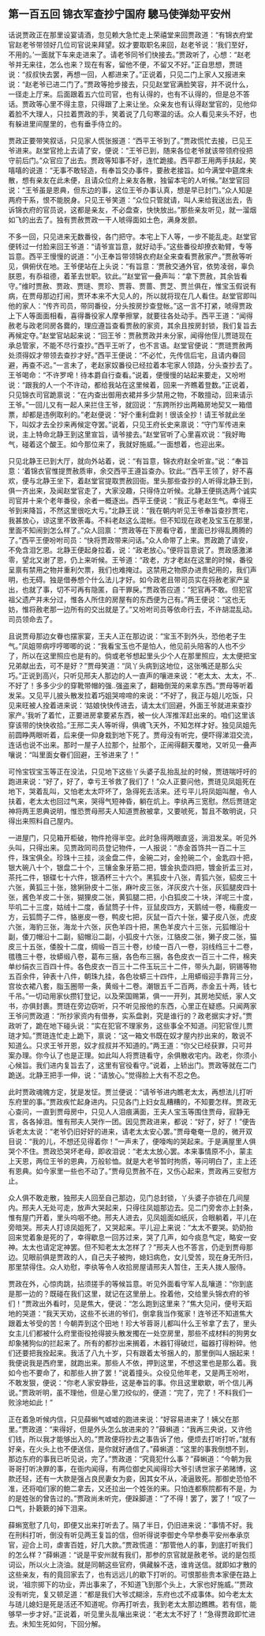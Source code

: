 ## 第一百五回 锦衣军查抄宁国府 驄马使弹劾平安州


<p>话说贾政正在那里设宴请酒，忽见赖大急忙走上荣禧堂来回贾政道：“有锦衣府堂官赵老爷带领好几位司官说来拜望。奴才要取职名来回，赵老爷说：‘我们至好，不用的。’一面就下车来走进来了。请老爷同爷们快接去。”贾政听了，心想：“赵老爷并无来往，怎么也来？现在有客，留他不便，不留又不好。”正自思想，贾琏说：“叔叔快去罢，再想一回，人都进来了。”正说着，只见二门上家人又报进来说：“赵老爷已进二门了。”贾政等抢步接去，只见赵堂官满脸笑容，并不说什么，一径走上厅来。后面跟着五六位司官，也有认得的，也有不认得的，但是总不答话。贾政等心里不得主意，只得跟了上来让坐。众亲友也有认得赵堂官的，见他仰着脸不大理人，只拉着贾政的手，笑着说了几句寒温的话。众人看见来头不好，也有躲进里间屋里的，也有垂手侍立的。</p>
<p>贾政正要带笑叙话，只见家人慌张报道：“西平王爷到了。”贾政慌忙去接，已见王爷进来。赵堂官抢上去请了安，便说：“王爷已到，随来各位老爷就该带领府役把守前后门。”众官应了出去。贾政等知事不好，连忙跪接。西平郡王用两手扶起，笑嘻嘻的说道：“无事不敢轻造，有奉旨交办事件，要赦老接旨。如今满堂中筵席未散，想有亲友在此未便，且请众位府上亲友各散，独留本宅的人听候。”赵堂官回说：“王爷虽是恩典，但东边的事，这位王爷办事认真，想是早已封门。”众人知是两府干系，恨不能脱身。只见王爷笑道：“众位只管就请，叫人来给我送出去，告诉锦衣府的官员说，这都是亲友，不必盘查，快快放出。”那些亲友听见，就一溜烟如飞的出去了。独有贾赦贾政一干人唬得面如土色，满身发颤。</p>
<p>不多一回，只见进来无数番役，各门把守。本宅上下人等，一步不能乱走。赵堂官便转过一付脸来回王爷道：“请爷宣旨意，就好动手。”这些番役却撩衣勒臂，专等旨意。西平王慢慢的说道：“小王奉旨带领锦衣府赵全来查看贾赦家产。”贾赦等听见，俱俯伏在地。王爷便站在上头说：“有旨意：‘贾赦交通外官，依势凌弱，辜负朕恩，有忝祖德，着革去世职。钦此。’”赵堂官一叠声叫：“拿下贾赦，其余皆看守。”维时贾赦、贾政、贾琏、贾珍、贾蓉、贾蔷、贾芝、贾兰俱在，惟宝玉假说有病，在贾母那边打闹，贾环本来不大见人的，所以就将现在几人看住。赵堂官即叫他的家人：“传齐司员，带同番役，分头按房抄查登帐。”这一言不打紧，唬得贾政上下人等面面相看，喜得番役家人摩拳擦掌，就要往各处动手。西平王道：“闻得赦老与政老同房各爨的，理应遵旨查看贾赦的家资，其余且按房封锁，我们复旨去再候定夺。”赵堂官站起来说：“回王爷：贾赦贾政并未分家，闻得他侄儿贾琏现在承总管家，不能不尽行查抄。”西平王听了，也不言语。赵堂官便说：“贾琏贾赦两处须得奴才带领去查抄才好。”西平王便说：“不必忙，先传信后宅，且请内眷回避，再查不迟。”一言未了，老赵家奴番役已经拉着本宅家人领路，分头查抄去了。王爷喝命：“不许罗唣！待本爵自行查看。”说着，便慢慢的站起来要走，又吩咐说：“跟我的人一个不许动，都给我站在这里候着，回来一齐瞧着登数。”正说着，只见锦衣司官跪禀说：“在内查出御用衣裙并多少禁用之物，不敢擅动，回来请示王爷。”一回儿又有一起人来拦住王爷，就回说：“东跨所抄出两箱房地契又一箱借票，却都是违例取利的。”老赵便说：“好个重利盘剥！很该全抄！请王爷就此坐下，叫奴才去全抄来再候定夺罢。”说着，只见王府长史来禀说：“守门军传进来说，主上特命北静王到这里宣旨，请爷接去。”赵堂官听了心里喜欢说：“我好晦气，碰着这个酸王。如今那位来了，我就好施威。”一面想着，也迎出来。</p>
<p>只见北静王已到大厅，就向外站着，说：“有旨意，锦衣府赵全听宣。”说：“奉旨意：‘着锦衣官惟提贾赦质审，余交西平王遵旨查办。钦此。’”西平王领了，好不喜欢，便与北静王坐下，着赵堂官提取贾赦回衙。里头那些查抄的人听得北静王到，俱一齐出来，及闻赵堂官走了，大家没趣，只得侍立听候。北静王便挑选两个诚实司官并十来个老年番役，余者一概逐出。西平王便说：“我正与老赵生气。幸得王爷到来降旨，不然这里很吃大亏。”北静王说：“我在朝内听见王爷奉旨查抄贾宅，我甚放心，谅这里不致荼毒。不料老赵这么混帐。但不知现在政老及宝玉在那里，里面不知闹到怎么样了。”众人回禀：“贾政等在下房看守着，里面已抄得乱腾腾的了。”西平王便吩咐司员：“快将贾政带来问话。”众人命带了上来。贾政跪了请安，不免含泪乞恩。北静王便起身拉着，说：“政老放心。”便将旨意说了。贾政感激涕零，望北又谢了恩，仍上来听候。王爷道：“政老，方才老赵在这里的时候，番役呈禀有禁用之物并重利欠票，我们也难掩过。这禁用之物原办进贵妃用的，我们声明，也无碍。独是借券想个什么法儿才好。如今政老且带司员实在将赦老家产呈出，也就了事，切不可再有隐匿，自干罪戾。”贾政答应道：“犯官再不敢。但犯官祖父遗产并未分过，惟各人所住的房屋有的东西便为己有。”两王便说：“这也无妨，惟将赦老那一边所有的交出就是了。”又吩咐司员等依命行去，不许胡混乱动。司员领命去了。</p>
<p>且说贾母那边女眷也摆家宴，王夫人正在那边说：“宝玉不到外头，恐他老子生气。”凤姐带病哼哼唧唧的说：“我看宝玉也不是怕人，他见前头陪客的人也不少了，所以在这里照应也是有的。倘或老爷想起里头少个人在那里照应，太太便把宝兄弟献出去，可不是好？”贾母笑道：“凤丫头病到这地位，这张嘴还是那么尖巧。”正说到高兴，只听见邢夫人那边的人一直声的嚷进来说：“老太太、太太，不..不好了！多多少少的穿靴带帽的强..强盗来了，翻箱倒笼的来拿东西。”贾母等听着发呆。又见平儿披头散发拉着巧姐哭啼啼的来说：“不好了，我正与姐儿吃饭，只见来旺被人拴着进来说：‘姑娘快快传进去，请太太们回避，外面王爷就进来查抄家产。’我听了着忙，正要进房拿要紧东西，被一伙人浑推浑赶出来的。咱们这里该穿该带的快快收拾。”王邢二夫人等听得，俱魂飞天外，不知怎样才好。独见凤姐先前圆睁两眼听着，后来便一仰身栽到地下死了。贾母没有听完，便吓得涕泪交流，连话也说不出来。那时一屋子人拉那个，扯那个，正闹得翻天覆地，又听见一叠声嚷说：“叫里面女眷们回避，王爷进来了！”</p>
<p>可怜宝钗宝玉等正在没法，只见地下这些丫头婆子乱抬乱扯的时候，贾琏喘吁吁的跑进来说：“好了，好了，幸亏王爷救了我们了！”众人正要问他，贾琏见凤姐死在地下，哭着乱叫，又怕老太太吓坏了，急得死去活来。还亏平儿将凤姐叫醒，令人扶着，老太太也回过气来，哭得气短神昏，躺在炕上。李纨再三宽慰。然后贾琏定神将两王恩典说明，惟恐贾母邢夫人知道贾赦被拿，又要唬死，暂且不敢明说，只得出来照料自己屋内。</p>
<p>一进屋门，只见箱开柜破，物件抢得半空。此时急得两眼直竖，淌泪发呆。听见外头叫，只得出来。见贾政同司员登记物件，一人报说：“赤金首饰共一百二十三件，珠宝俱全。珍珠十三挂，淡金盘二件，金碗二对，金抢碗二个，金匙四十把，银大碗八十个，银盘二十个，三镶金象牙筋二把，镀金执壶四把，镀金折盂三对，茶托二件，银碟七十六件，银酒杯三十六个。黑狐皮十八张，青狐六张，貂皮三十六张，黄狐三十张，猞猁狲皮十二张，麻叶皮三张，洋灰皮六十张，灰狐腿皮四十张，酱色羊皮二十张，猢狸皮二张，黄狐腿二把，小白狐皮二十块，洋呢三十度，毕叽二十三度，姑绒十二度，香鼠筒子十件，豆鼠皮四方，天鹅绒一卷，梅鹿皮一方，云狐筒子二件，貉崽皮一卷，鸭皮七把，灰鼠一百六十张，獾子皮八张，虎皮六张，海豹三张，海龙十六张，灰色羊四十把，黑色羊皮六十三张，元狐帽沿十副，倭刀帽沿十二副，貂帽沿二副，小狐皮十六张，江貉皮二张，獭子皮二张，猫皮三十五张，倭股十二度，绸缎一百三十卷，纱绫一百八一卷，羽线绉三十二卷，氆氇三十卷，妆蟒缎八卷，葛布三捆，各色布三捆，各色皮衣一百三十二件，棉夹单纱绢衣三百四十件。各色皮衣一百三十二件玉玩三十二件，带头九副，铜锡等物五百余件，钟表十八件，朝珠九挂，各色妆蟒三十四件，上用蟒缎迎手靠背三分，宫妆衣裙八套，脂玉圈带一条，黄缎十二卷。潮银五千二百两，赤金五十两，钱七千吊。”一切动用家伙攒钉登记，以及荣国赐第，俱一一开列，其房地契纸，家人文书，亦俱封裹。贾琏在旁边窃听，只不听见报他的东西，心里正在疑惑。只闻两家王爷问贾政道：“所抄家资内有借券，实系盘剥，究是谁行的？政老据实才好。”贾政听了，跪在地下碰头说：“实在犯官不理家务，这些事全不知道。问犯官侄儿贾琏才知。”贾琏连忙走上跪下，禀说：“这一箱文书既在奴才屋内抄出来的，敢说不知道么。只求王爷开恩，奴才叔叔并不知道的。”两王道：“你父已经获罪，只可并案办理。你今认了也是正理。如此叫人将贾琏看守，余俱散收宅内。政老，你须小心候旨。我们进内复旨去了，这里有官役看守。”说着，上轿出门。贾政等就在二门跪送。北静王把手一伸，说：“请放心。”觉得脸上大有不忍之色。</p>
<p>此时贾政魂魄方定，犹是发怔。贾兰便说：“请爷爷进内瞧老太太，再想法儿打听东府里的事。”贾政疾忙起身进内。只见各门上妇女乱糟糟的，不知要怎样。贾政无心查问，一直到贾母房中，只见人人泪痕满面，王夫人宝玉等围住贾母，寂静无言，各各掉泪。惟有邢夫人哭作一团。因见贾政进来，都说：“好了，好了！”便告诉老太太说：“老爷仍旧好好的进来，请老太太安心罢。”贾母奄奄一息的，微开双目说：“我的儿，不想还见得着你！”一声未了，便嚎啕的哭起来。于是满屋里人俱哭个不住。贾政恐哭坏老母，即收泪说：“老太太放心罢。本来事情原不小，蒙主上天恩，两位王爷的恩典，万般轸恤。就是大老爷暂时拘质，等问明白了，主上还有恩典。如今家里一些也不动了。”贾母见贾赦不在，又伤心起来，贾政再三安慰方止。</p>
<p>众人俱不敢走散，独邢夫人回至自己那边，见门总封锁，丫头婆子亦锁在几间屋内。邢夫人无处可走，放声大哭起来，只得往凤姐那边去。见二门旁舍亦上封条，惟有屋门开着，里头呜咽不绝。邢夫人进去，见凤姐面如纸灰，合眼躺着，平儿在旁暗哭。邢夫人打谅凤姐死了，又哭起来。平儿迎上来说：“太太不要哭。奶奶抬回来觉着象是死的了，幸得歇息一回苏过来，哭了几声，如今痰息气定，略安一安神。太太也请定定神罢。但不知老太太怎样了？”邢夫人也不答言，仍走到贾母那边。见眼前俱是贾政的人，自己夫子被拘，媳妇病危，女儿受苦，现在身无所归，那里禁得住。众人劝慰，李纨等令人收拾房屋请邢夫人暂住，王夫人拨人服侍。</p>
<p>贾政在外，心惊肉跳，拈须搓手的等候旨意。听见外面看守军人乱嚷道：“你到底是那一边的？既碰在我们这里，就记在这里册上。拴着他，交给里头锦衣府的爷们！”贾政出外看时，见是焦大，便说：“怎么跑到这里来？”焦大见问，便号天蹈地的哭道：“我天天劝，这些不长进的爷们，倒拿我当作冤家！连爷还不知道焦大跟着太爷受的苦！今朝弄到这个田地！珍大爷蓉哥儿都叫什么王爷拿了去了，里头女主儿们都被什么府里衙役抢得披头散发擉在一处空房里，那些不成材料的狗男女却象猪狗似的拦起来了。所有的都抄出来搁着，木器钉得破烂，磁器打得粉碎。他们还要把我拴起来。我活了八九十岁，只有跟着太爷捆人的，那里倒叫人捆起来！我便说我是西府里，就跑出来。那些人不依，押到这里，不想这里也是那么着。我如今也不要命了，和那些人拚了罢！”说着撞头。众役见他年老，又是两王吩咐，不敢发狠，便说：“你老人家安静些，这是奉旨的事。你且这里歇歇，听个信儿再说。”贾政听明，虽不理他，但是心里刀绞似的，便道：“完了，完了！不料我们一败涂地如此！”</p>
<p>正在着急听候内信，只见薛蝌气嘘嘘的跑进来说：“好容易进来了！姨父在那里。”贾政道：“来得好，但是外头怎么放进来的？”薛蝌道：“我再三央说，又许他们钱，所以我才能够出入的。”贾政便将抄去之事告诉了他，便烦去打听打听，”就有好亲，在火头上也不便送信，是你就好通信了。”薛蝌道：“这里的事我倒想不到，那边东府的事我已听见说，完了。”贾政道：“究竟犯什么事？”薛蝌道：“今朝为我哥哥打听决罪的事，在衙内闻得，有两位御史风闻得珍大爷引诱世家子弟赌博，这款还轻，还有一大款是强占良民妻女为妾，因其女不从，凌逼致死。那御史恐怕不准，还将咱们家的鲍二拿去，又还拉出一个姓张的来。只怕连都察院都有不是，为的是姓张的曾告过的。”贾政尚未听完，便跺脚道：“了不得！罢了，罢了！”叹了一口气，扑簌簌的掉下泪来。</p>
<p>薛蝌宽慰了几句，即便又出来打听去了。隔了半日，仍旧进来说：“事情不好。我在刑科打听，倒没有听见两王复旨的信，但听得说李御史今早参奏平安州奉承京官，迎合上司，虐害百姓，好几大款。”贾政慌道：“那管他人的事，到底打听我们的怎么样？”薛蝌道：“说是平安州就有我们，那参的京官就是赦老爷。说的是包揽词讼，所以火上浇油。就是同朝这些官府，俱藏躲不迭，谁肯送信。就即如才散的这些亲友，有的竟回家去了，也有远远儿的歇下打听的。可恨那些贵本家便在路上说，‘祖宗掷下的功业，弄出事来了，不知道飞到那个头上，大家也好施威。’”贾政没有听完，复又顿足道：“都是我们大爷忒糊涂，东府也忒不成事体。如今老太太与琏儿媳妇是死是活还不知道呢。你再打听去，我到老太太那边瞧瞧。若有信，能够早一步才好。”正说着，听见里头乱嚷出来说：“老太太不好了！”急得贾政即忙进去。未知生死如何，下回分解。</p>
